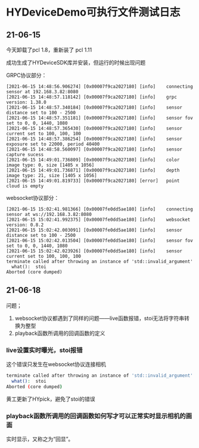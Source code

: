 # HYDeviceDemo可执行文件测试日志

## 21-06-15

今天卸载了pcl 1.8，重新装了 pcl 1.11

成功生成了HYDeviceSDK库并安装，但运行的时候出现问题

GRPC协议部分：

```
[2021-06-15 14:48:56.906274] [0x00007f9ca2027180] [info]    connecting sensor at 192.168.3.82:8080
[2021-06-15 14:48:57.118142] [0x00007f9ca2027180] [info]    grpc version: 1.38.0
[2021-06-15 14:48:57.340184] [0x00007f9ca2027180] [info]    sensor distance set to 100 - 2500
[2021-06-15 14:48:57.351181] [0x00007f9ca2027180] [info]    sensor fov set to 0, 0, 1440, 1080
[2021-06-15 14:48:57.365430] [0x00007f9ca2027180] [info]    sensor current set to 100, 100, 100
[2021-06-15 14:48:57.386254] [0x00007f9ca2027180] [info]    sensor exposure set to 22000, period 40400
[2021-06-15 14:48:58.560097] [0x00007f9ca2027180] [info]    sensor capture sucess
[2021-06-15 14:49:01.736809] [0x00007f9ca2027180] [info]    color image type: 0, size [1405 x 1056]
[2021-06-15 14:49:01.736871] [0x00007f9ca2027180] [info]    depth image type: 21, size [1405 x 1056]
[2021-06-15 14:49:01.819733] [0x00007f9ca2027180] [error]   point cloud is empty
```

websocket协议部分：

```
[2021-06-15 15:02:41.981366] [0x00007fe0dd5ae180] [info]    connecting sensor at ws://192.168.3.82:8080
[2021-06-15 15:02:41.992375] [0x00007fe0dd5ae180] [info]    websocket version: 0.8.2
[2021-06-15 15:02:42.003091] [0x00007fe0dd5ae180] [info]    sensor distance set to 100 - 2500
[2021-06-15 15:02:42.013504] [0x00007fe0dd5ae180] [info]    sensor fov set to 0, 0, 1440, 1080
[2021-06-15 15:02:42.023926] [0x00007fe0dd5ae180] [info]    sensor current set to 100, 100, 100
terminate called after throwing an instance of 'std::invalid_argument'
  what():  stoi
Aborted (core dumped)
```

## 21-06-18

问题；
1. websocket协议都遇到了同样的问题——live函数报错，stoi无法将字符串转换为整型
2. playback函数所调用的回调函数的定义

### live设置实时曝光，stoi报错

这个错误只发生在websocket协议连接相机

```bash
terminate called after throwing an instance of 'std::invalid_argument'
  what():  stoi
Aborted (core dumped)
```

黄工更新了HYpick，避免了stoi的错误

### playback函数所调用的回调函数如何写才可以正常实时显示相机的画面

实时显示，又称之为“回显”。

